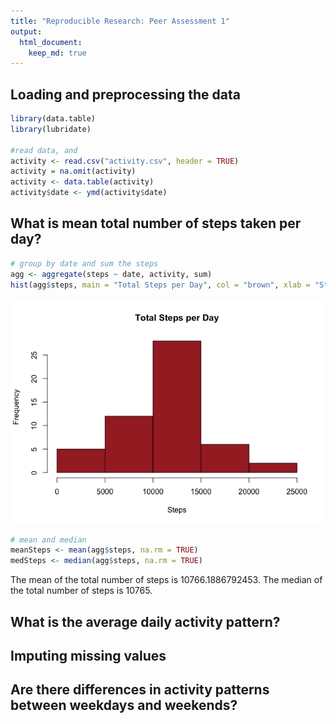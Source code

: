 ```yaml
---
title: "Reproducible Research: Peer Assessment 1"
output: 
  html_document:
    keep_md: true
---
```




## Loading and preprocessing the data

```r
library(data.table)
library(lubridate)

#read data, and 
activity <- read.csv("activity.csv", header = TRUE)
activity = na.omit(activity)
activity <- data.table(activity)
activity$date <- ymd(activity$date)
```

## What is mean total number of steps taken per day?


```r
# group by date and sum the steps
agg <- aggregate(steps ~ date, activity, sum)
hist(agg$steps, main = "Total Steps per Day", col = "brown", xlab = "Steps")
```

![](PA1_template_files/figure-html/CalculateMean-1.png)<!-- -->

```r
# mean and median
meanSteps <- mean(agg$steps, na.rm = TRUE)
medSteps <- median(agg$steps, na.rm = TRUE)
```
The mean of the total number of steps is 10766.1886792453. The median of the total number of steps is 10765.


## What is the average daily activity pattern?



## Imputing missing values



## Are there differences in activity patterns between weekdays and weekends?
